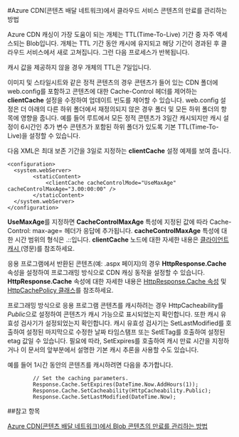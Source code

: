 <properties 
 pageTitle="Azure CDN(콘텐츠 배달 네트워크)에서 클라우드 서비스 콘텐츠의 만료를 관리하는 방법" 
 description="" 
 services="cdn" 
 documentationCenter=".NET" 
 authors="zhangmanling" 
 manager="dwrede" 
 editor=""/>
<tags 
 ms.service="cdn" 
 ms.workload="media" 
 ms.tgt_pltfrm="na" 
 ms.devlang="dotnet" 
 ms.topic="article" 
 ms.date="04/25/2015" 
 ms.author="mazha"/>

#Azure CDN(콘텐츠 배달 네트워크)에서 클라우드 서비스 콘텐츠의 만료를 관리하는 방법

Azure CDN 캐싱이 가장 도움이 되는 개체는 TTL(Time-To-Live) 기간 중 자주 액세스되는 Blob입니다. 개체는 TTL 기간 동안 캐시에 유지되고 해당 기간이 경과된 후 클라우드 서비스에서 새로 고쳐집니다. 그런 다음 프로세스가 반복됩니다.

캐시 값을 제공하지 않을 경우 개체의 TTL은 7일입니다.

이미지 및 스타일시트와 같은 정적 콘텐츠의 경우 콘텐츠가 들어 있는 CDN 폴더에 web.config를 포함하고 콘텐츠에 대한 Cache-Control 헤더를 제어하는 **clientCache** 설정을 수정하여 업데이트 빈도를 제어할 수 있습니다. web.config 설정은 더 아래의 다른 하위 폴더에서 재정의되지 않은 경우 폴더 및 모든 하위 폴더의 항목에 영향을 줍니다. 예를 들어 루트에서 모든 정적 콘텐츠가 3일간 캐시되지만 캐시 설정이 6시간인 추가 변수 콘텐츠가 포함된 하위 폴더가 있도록 기본 TTL(Time-To-Live)을 설정할 수 있습니다.

다음 XML은 최대 보존 기간을 3일로 지정하는 **clientCache** 설정 예제를 보여 줍니다.

	<configuration> 
	  <system.webServer> 
	        <staticContent> 
	            <clientCache cacheControlMode="UseMaxAge" cacheControlMaxAge="3.00:00:00" /> 
	        </staticContent> 
	  </system.webServer> 
	</configuration>

**UseMaxAge**를 지정하면 **CacheControlMaxAge** 특성에 지정된 값에 따라 Cache-Control: max-age=<nnn> 헤더가 응답에 추가됩니다. **cacheControlMaxAge** 특성에 대한 시간 범위의 형식은 <days>.<hours>:<min>:<sec>입니다. **clientCache** 노드에 대한 자세한 내용은 [클라이언트 캐시 <clientCache>](http://www.iis.net/ConfigReference/system.webServer/staticContent/clientCache)(영문)를 참조하세요.

응용 프로그램에서 반환된 콘텐츠(예: .aspx 페이지)의 경우 **HttpResponse.Cache** 속성을 설정하여 프로그래밍 방식으로 CDN 캐싱 동작을 설정할 수 있습니다. **HttpResponse.Cache** 속성에 대한 자세한 내용은 [HttpResponse.Cache 속성](http://msdn.microsoft.com/library/system.web.httpresponse.cache.aspx) 및 [HttpCachePolicy 클래스](http://msdn.microsoft.com/library/system.web.httpcachepolicy.aspx)를 참조하세요.

프로그래밍 방식으로 응용 프로그램 콘텐츠를 캐시하려는 경우 HttpCacheability를 *Public*으로 설정하여 콘텐츠가 캐시 가능으로 표시되었는지 확인합니다. 또한 캐시 유효성 검사기가 설정되었는지 확인합니다. 캐시 유효성 검사기는 SetLastModified를 호출하여 설정된 마지막으로 수정한 날짜 타임스탬프 또는 SetETag를 호출하여 설정된 etag 값일 수 있습니다. 필요에 따라, SetExpires를 호출하여 캐시 만료 시간을 지정하거나 이 문서의 앞부분에서 설명한 기본 캐시 추론을 사용할 수도 있습니다.

예를 들어 1시간 동안의 콘텐츠를 캐시하려면 다음을 추가합니다.

            // Set the caching parameters.
            Response.Cache.SetExpires(DateTime.Now.AddHours(1));
            Response.Cache.SetCacheability(HttpCacheability.Public);
            Response.Cache.SetLastModified(DateTime.Now);

##참고 항목

[Azure CDN(콘텐츠 배달 네트워크)에서 Blob 콘텐츠의 만료를 관리하는 방법](./cdn-manage-expiration-of-blob-content.md)

<!---HONumber=62-->